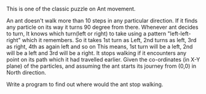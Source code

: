 This is one of the classic puzzle on Ant movement.

An ant doesn't walk more than 10 steps in any particular direction.
If it finds any particle on its way it turns 90 degree from there.
Whenever ant decides to turn, It knows which turn(left or right) to take using a pattern "left-left-right" which it remembers. So it takes 1st turn as Left, 2nd turns as left, 3rd as right, 4th as again left and so on
This means, 1st turn will be a left, 2nd will be a left and 3rd will be a right.
It stops walking if it encounters any point on its path which it had travelled earlier.
Given the co-ordinates (in X-Y plane) of the particles, and assuming the ant starts its journey from (0,0) in North direction.

Write a program to find out where would the ant stop walking.
